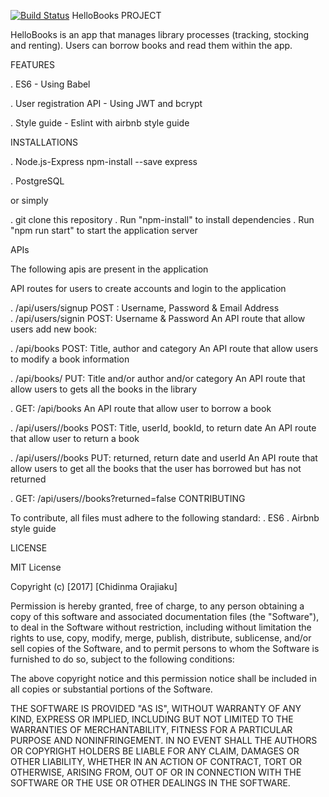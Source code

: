 [![Build Status](https://travis-ci.org/ChidinmaOrajiaku/HelloBooksProject.svg?branch=test)](https://travis-ci.org/ChidinmaOrajiaku/HelloBooksProject)
HelloBooks PROJECT

HelloBooks is an app that manages library processes (tracking, stocking and renting). Users can borrow books and read them within the app.

FEATURES

. ES6 - Using Babel

. User registration API - Using JWT and bcrypt

. Style guide - Eslint with airbnb style guide

INSTALLATIONS

. Node.js-Express npm-install --save express

. PostgreSQL

or simply

. git clone this repository . Run "npm-install" to install dependencies . Run "npm run start" to start the application server

APIs

The following apis are present in the application

API routes for users to create accounts and login to the application

   . /api/users/signup
         POST : Username, Password & Email Address     
   . /api/users/signin
        POST: Username & Password
An API route that allow users add new book:

   . /api/books
      POST: Title, author and category
An API route that allow users to modify a book information

   . /api/books/<bookId>
      PUT: Title and/or author and/or category
An API route that allow users to gets all the books in the library

   . GET: /api/books
An API route that allow user to borrow a book

   . /api/users/<userId>/books
     POST: Title, userId, bookId, to return date
An API route that allow user to return a book

   . /api/users/<userId>/books
     PUT: returned, return date and userId
An API route that allow users to get all the books that the user has borrowed but has not returned

   . GET: /api/users/<userId>/books?returned=false
CONTRIBUTING

To contribute, all files must adhere to the following standard: . ES6 . Airbnb style guide

LICENSE

MIT License

Copyright (c) [2017] [Chidinma Orajiaku]

Permission is hereby granted, free of charge, to any person obtaining a copy of this software and associated documentation files (the "Software"), to deal in the Software without restriction, including without limitation the rights to use, copy, modify, merge, publish, distribute, sublicense, and/or sell copies of the Software, and to permit persons to whom the Software is furnished to do so, subject to the following conditions:

The above copyright notice and this permission notice shall be included in all copies or substantial portions of the Software.

THE SOFTWARE IS PROVIDED "AS IS", WITHOUT WARRANTY OF ANY KIND, EXPRESS OR IMPLIED, INCLUDING BUT NOT LIMITED TO THE WARRANTIES OF MERCHANTABILITY, FITNESS FOR A PARTICULAR PURPOSE AND NONINFRINGEMENT. IN NO EVENT SHALL THE AUTHORS OR COPYRIGHT HOLDERS BE LIABLE FOR ANY CLAIM, DAMAGES OR OTHER LIABILITY, WHETHER IN AN ACTION OF CONTRACT, TORT OR OTHERWISE, ARISING FROM, OUT OF OR IN CONNECTION WITH THE SOFTWARE OR THE USE OR OTHER DEALINGS IN THE SOFTWARE.
